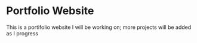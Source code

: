 # Portfolio Website

This is a portifolio website I will be working on; more projects will be added as I progress